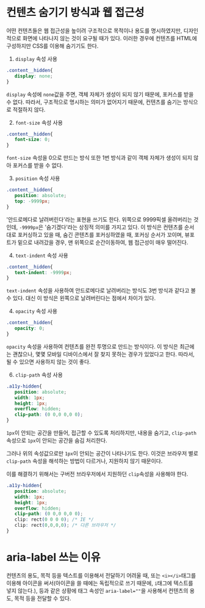 # 컨텐츠 숨기기 방식과 웹 접근성

어떤 컨텐츠들은 웹 접근성을 높이려 구조적으로 목적이나 용도를 명시하였지만, 디자인적으로 화면에 나타나지 않는 것이 요구될 때가 있다. 이러한 경우에 컨텐츠를 HTML에 구성하지만 CSS를 이용해 숨기기도 한다.

1. `display` 속성 사용

```CSS
.content__hidden{
   display: none;
}
```

`display` 속성에 `none`값을 주면, 객체 자체가 생성이 되지 않기 때문에, 포커스를 받을 수 없다. 따라서, 구조적으로 명시하는 의미가 없어지기 때문에, 컨텐츠를 숨기는 방식으로 적절하지 않다.

2. `font-size` 속성 사용

```CSS
.content__hidden{
   font-size: 0;
}
```

`font-size` 속성을 0으로 만드는 방식 또한 1번 방식과 같이 객체 자체가 생성이 되지 않아 포커스를 받을 수 없다.

3. `position` 속성 사용

```CSS
.content__hidden{
   position: absolute;
   top: -9999px;
}
```

'안드로메다로 날려버린다'라는 표현을 쓰기도 한다. 위쪽으로 9999픽셀 올려버리는 것인데, `-9999px`은 '숨기겠다'라는 상징적 의미를 가지고 있다.
이 방식은 컨텐츠를 순서대로 포커싱하고 있을 때, 숨긴 콘텐츠를 포커싱하였을 때, 포커싱 순서가 꼬이며, 뷰포트가 밑으로 내려갔을 경우, 맨 위쪽으로 순간이동하여, 웹 접근성이 매우 떨어진다.

4. `text-indent` 속성 사용

```CSS
.content__hidden{
   text-indent: -9999px;
}
```

`text-indent` 속성을 사용하여 안드로메다로 날려버리는 방식도 3번 방식과 같다고 볼 수 있다. 대신 이 방식은 왼쪽으로 날려버린다는 점에서 차이가 있다.

4. `opacity` 속성 사용

```CSS
.content__hidden{
   opacity: 0;
}
```

`opacity` 속성을 사용하여 컨텐츠를 완전 투명으로 만드는 방식이다. 이 방식은 최근에는 괜찮으나, 몇몇 모바일 디바이스에서 잘 찾지 못하는 경우가 있었다고 한다. 따라서, 될 수 있으면 사용하지 않는 것이 좋다.

6. `clip-path` 속성 사용

```CSS
.a11y-hidden{
   position: absolute;
   width: 1px;
   height: 1px;
   overflow: hidden;
   clip-path: (0 0,0 0,0 0);
}
```

`1px`이 안되는 공간을 만들어, 접근할 수 있도록 처리하지만, 내용을 숨기고, `clip-path` 속성으로 `1px`이 안되는 공간을 숨김 처리한다.

그러나 위의 속성값으로만 `1px`이 안되는 공간이 나타나기도 한다. 이것은 브라우저 별로 `clip-path` 속성을 해석하는 방법이 다르거나, 지원하지 않기 때문이다.

이를 해결하기 위해서는 구버전 브라우저에서 지원하던 `clip`속성을 사용해야 한다.

```CSS
.a11y-hidden{
   position: absolute;
   width: 1px;
   height: 1px;
   overflow: hidden;
   clip-path: (0 0,0 0,0 0);
   clip: rect(0 0 0 0); /* IE */
   clip: rect(0,0,0,0); /* 다른 브라우저 */
}
```

# aria-label 쓰는 이유

컨텐츠의 용도, 목적 등을 텍스트를 이용해서 전달하기 어려울 때, 또는 `<i></i>`태그를 이용해 아이콘을 써서(아이콘을 쓸 때에는 독립적으로 쓰기 때문에, `i`태그에 텍스트를 넣지 않는다.), 등과 같은 상황에 태그 속성인 `aria-label=""`을 사용해서 컨텐츠의 용도, 목적 등을 전달할 수 있다.
